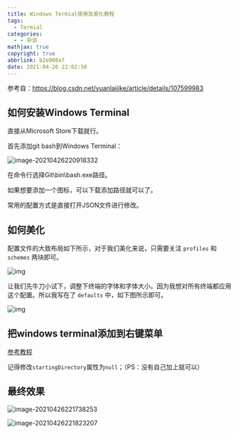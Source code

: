 ```yaml
---
title: Windows Termial使用及美化教程
tags:
  - Termial
categories:
  - - 杂谈
mathjax: true
copyright: true
abbrlink: b2e908af
date: 2021-04-26 22:02:50
---
```


参考自：https://blog.csdn.net/yuanlaijike/article/details/107599983

## 如何安装Windows Terminal

直接从Microsoft Store下载就行。

<!--more-->

首先添加git bash到Windows Terminal：

![image-20210426220918332](https://gitee.com/grant1499/blog-pic/raw/master/img/202110232143377.png)

在命令行选择Git\bin\bash.exe路径。

如果想要添加一个图标，可以下载添加路径就可以了。

常用的配置方式是直接打开JSON文件进行修改。

## 如何美化

配置文件的大致布局如下所示，对于我们美化来说，只需要关注 `profiles` 和 `schemes` 两块即可。

![img](https://gitee.com/grant1499/blog-pic/raw/master/img/202110232144739.png)

让我们先牛刀小试下，调整下终端的字体和字体大小。因为我想对所有终端都应用这个配置。所以我写在了 `defaults` 中，如下图所示即可。

![img](https://gitee.com/grant1499/blog-pic/raw/master/img/202110232144336.png)

## 把windows terminal添加到右键菜单

[参考教程](https://blog.csdn.net/willingtolove/article/details/109167629?ops_request_misc=&request_id=&biz_id=102&utm_term=windows%20terminal%E5%8F%B3%E9%94%AE%E6%89%BE%E4%B8%8D%E5%88%B0%E5%BA%94%E7%94%A8%E7%A8%8B%E5%BA%8F&utm_medium=distribute.pc_search_result.none-task-blog-2~all~sobaiduweb~default-0-109167629.first_rank_v2_pc_rank_v29)

记得修改`startingDirectory`属性为`null`；（PS：没有自己加上就可以）

## 最终效果

![image-20210426221738253](https://gitee.com/grant1499/blog-pic/raw/master/img/202110232144437.png)

![image-20210426221823207](https://gitee.com/grant1499/blog-pic/raw/master/img/202110232144854.png)